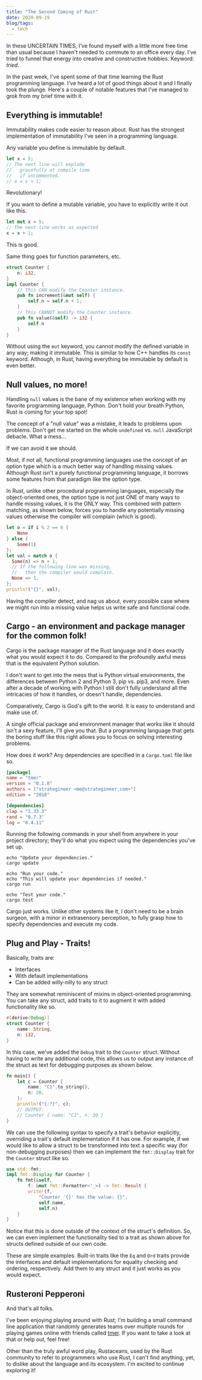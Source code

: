 ```yaml
---
title: "The Second Coming of Rust"
date: 2020-09-19
blog/tags:
  - tech
---
```


In these UNCERTAIN TIMES, I've found myself with a little more free time than
usual because I haven't needed to commute to an office every day. I've tried to
funnel that energy into creative and constructive hobbies. Keyword: _tried_.

In the past week, I've spent some of that time learning the Rust programming
language. I've heard a lot of good things about it and I finally took the
plunge. Here's a couple of notable features that I've managed to grok from my
brief time with it.

## Everything is immutable!

Immutability makes code easier to reason about. Rust has the strongest
implementation of immutability I've seen in a programming language.

Any variable you define is immutable by default.

```rust
let x = 5;
// The next line will explode
//   gracefully at compile time
//   if uncommented.
// x = x + 1;
```

Revolutionary!

If you want to define a mutable variable, you have to explicitly write it out
like this.

```rust
let mut x = 5;
// The next line works as expected
x = x + 1;
```

This is good.

Same thing goes for function parameters, etc.

```rust
struct Counter {
    n: i32,
}
impl Counter {
    // This CAN modify the Counter instance.
    pub fn increment(&mut self) {
        self.n = self.n + 1;
    }
    // This CANNOT modify the Counter instance.
    pub fn value(&self) -> i32 {
        self.n
    }
}
```

Without using the `mut` keyword, you cannot modify the defined variable in any
way; making it immutable. This is similar to how C++ handles its `const`
keyword. Although, in Rust, having everything be immutable by default is even
better.

## Null values, no more!

Handling `null` values is the bane of my existence when working with my favorite
programming language, Python. Don't hold your breath Python, Rust is coming for
your top spot!

The concept of a "null value" was a mistake, it leads to problems upon problems.
Don't get me started on the whole `undefined` vs. `null` JavaScript debacle.
What a mess...

If we can avoid it we should.

Most, if not all, functional programming languages use the concept of an option
type which is a much better way of handling missing values. Although Rust isn't
a purely functional programming language, it borrows some features from that
paradigm like the option type.

In Rust, unlike other procedural programming languages, especially the
object-oriented ones, the option type is not just ONE of many ways to handle
missing values, it is the ONLY way. This combined with pattern matching, as
shown below, forces you to handle any potentially missing values otherwise the
compiler will complain (which is good).

```rust
let o = if i % 2 == 0 {
    None
} else {
    Some(1)
};
let val = match o {
  Some(n) => n + 1,
  // If the following line was missing,
  //   then the compiler would complain.
  None => 1,
};
println!("{}", val);
```

Having the compiler detect, and nag us about, every possible case where we might
run into a missing value helps us write safe and functional code.

## Cargo - an environment and package manager for the common folk!

Cargo is the package manager of the Rust language and it does exactly what you
would expect it to do. Compared to the profoundly awful mess that is the
equivalent Python solution.

I don't want to get into the mess that is Python virtual environments, the
differences between Python 2 and Python 3, pip vs. pip3, and more. Even after a
decade of working with Python I still don't fully understand all the intricacies
of how it handles, or doesn't handle, dependencies.

Comparatively, Cargo is God's gift to the world. It is easy to understand and
make use of.

A single official package and environment manager that works like it should
isn't a sexy feature, I'll give you that. But a programming language that gets
the boring stuff like this right allows you to focus on solving interesting
problems.

How does it work? Any dependencies are specified in a `Cargo.toml` file like so.

```toml
[package]
name = "tmer"
version = "0.1.0"
authors = ["strategineer <me@strategineer.com>"]
edition = "2018"

[dependencies]
clap = "2.33.3"
rand = "0.7.3"
log = "0.4.11"
```

Running the following commands in your shell from anywhere in your project
directory; they'll do what you expect using the dependencies you've set up.

```shell
echo "Update your dependencies."
cargo update

echo "Run your code."
echo "This will update your dependencies if needed."
cargo run

echo "Test your code."
cargo test
```

Cargo just works. Unlike other systems like it, I don't need to be a brain
surgeon, with a minor in extrasensory perception, to fully grasp how to specify
dependencies and execute my code.

## Plug and Play - Traits!

Basically, traits are:

- Interfaces
- With default implementations
- Can be added willy-nilly to any struct

They are somewhat reminiscent of mixins in object-oriented programming. You can
take any struct, add traits to it to augment it with added functionality like
so.

```rust
#[derive(Debug)]
struct Counter {
    name: String,
    n: i32,
}
```

In this case, we've added the `Debug` trait to the `Counter` struct. Without
having to write any additional code, this allows us to output any instance of
the struct as text for debugging purposes as shown below.

```rust
fn main() {
    let c = Counter {
        name: "C1".to_string(),
        n: 20,
    };
    println!("{:?}", c);
    // OUTPUT:
    // Counter { name: "C1", n: 20 }
}
```

We can use the following syntax to specify a trait's behavior explicitly,
overriding a trait's default implementation if it has one. For example, if we
would like to allow a struct to be transformed into text a specific way (for
non-debugging purposes) then we can implement the `fmt::Display` trait for the
`Counter` struct like so.

```rust
use std::fmt;
impl fmt::Display for Counter {
    fn fmt(&self,
        f: &mut fmt::Formatter<'_>) -> fmt::Result {
        write!(f,
            "Counter '{}' has the value: {}",
            self.name,
            self.n)
    }
}
```

Notice that this is done outside of the context of the struct's definition. So,
we can even implement the functionality tied to a trait as shown above for
structs defined outside of our own code.

These are simple examples. Built-in traits like the `Eq` and `Ord` traits
provide the interfaces and default implementations for equality checking and
ordering, respectively. Add them to any struct and it just works as you would
expect.

## Rusteroni Pepperoni

And that's all folks.

I've been enjoying playing around with Rust; I'm building a small command line
application that randomly generates teams over multiple rounds for playing games
online with friends called [tmer](https://github.com/strategineer/tmer). If you
want to take a look at that or help out, feel free!

Other than the truly awful word play, Rustaceans, used by the Rust community to
refer to programmers who use Rust, I can't find anything, yet, to dislike about
the language and its ecosystem. I'm excited to continue exploring it!

